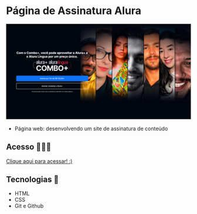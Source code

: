 # Página de Assinatura Alura

 ![preview](./.github/preview.png)
 
 - Página web: desenvolvendo um site de assinatura de conteúdo

## Acesso 👨🏻‍💻
 [Clique aqui para acessar! :)](https://iza2belly.github.io/Pagina-de-Assinatura-Alura/)

## Tecnologias 👾
- HTML
- CSS
- Git e Github
